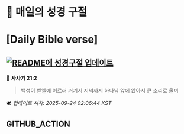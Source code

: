 # 🙏 매일의 성경 구절
# [Daily Bible verse]
## [![README에 성경구절 업데이트](https://github.com/DONGSUKA/first_test/actions/workflows/update-readme-bible.yml/badge.svg)](https://github.com/DONGSUKA/first_test/actions/workflows/update-readme-bible.yml)
<!-- START_BIBLE_VERSE -->
📖 **사사기 21:2**
> 백성이 벧엘에 이르러 거기서 저녁까지 하나님 앞에 앉아서 큰 소리로 울며

🕊️ _업데이트 시각: 2025-09-24 02:06:44 KST_
  <!-- END_BIBLE_VERSE -->
## GITHUB_ACTION
